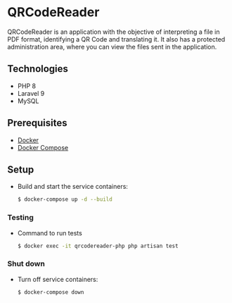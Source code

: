 # QRCodeReader

QRCodeReader is an application with the objective of interpreting a file in PDF format, identifying a QR Code and translating it.
It also has a protected administration area, where you can view the files sent in the application.

## Technologies
* PHP 8
* Laravel 9
* MySQL

## Prerequisites
* [Docker](https://www.docker.com/community-edition)
* [Docker Compose](https://docs.docker.com/compose/install)

## Setup
* Build and start the service containers:

    ```sh
    $ docker-compose up -d --build
    ```

### Testing
* Command to run tests

    ```sh
    $ docker exec -it qrcodereader-php php artisan test
    ```

### Shut down
* Turn off service containers:

    ```sh
    $ docker-compose down
    ```